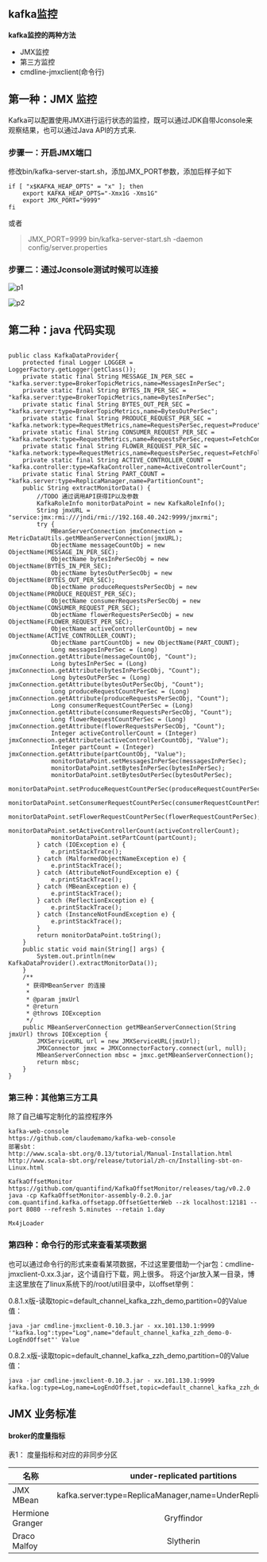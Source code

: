 ## kafka监控

**kafka监控的两种方法**

- JMX监控
- 第三方监控
- cmdline-jmxclient(命令行)

## 第一种：JMX 监控

Kafka可以配置使用JMX进行运行状态的监控，既可以通过JDK自带Jconsole来观察结果，也可以通过Java API的方式来.

### 步骤一：开启JMX端口

修改bin/kafka-server-start.sh，添加JMX_PORT参数，添加后样子如下

```
if [ "x$KAFKA_HEAP_OPTS" = "x" ]; then
    export KAFKA_HEAP_OPTS="-Xmx1G -Xms1G"
    export JMX_PORT="9999"
fi
```
或者
> JMX_PORT=9999 bin/kafka-server-start.sh -daemon config/server.properties

### 步骤二：通过Jconsole测试时候可以连接

![p1](https://github.com/yueyuanyang/kafka/blob/master/guide/img/p1.png)

![p2](https://github.com/yueyuanyang/kafka/blob/master/guide/img/p2.png)


## 第二种：java 代码实现

```

public class KafkaDataProvider{
    protected final Logger LOGGER = LoggerFactory.getLogger(getClass());
    private static final String MESSAGE_IN_PER_SEC = "kafka.server:type=BrokerTopicMetrics,name=MessagesInPerSec";
    private static final String BYTES_IN_PER_SEC = "kafka.server:type=BrokerTopicMetrics,name=BytesInPerSec";
    private static final String BYTES_OUT_PER_SEC = "kafka.server:type=BrokerTopicMetrics,name=BytesOutPerSec";
    private static final String PRODUCE_REQUEST_PER_SEC = "kafka.network:type=RequestMetrics,name=RequestsPerSec,request=Produce";
    private static final String CONSUMER_REQUEST_PER_SEC = "kafka.network:type=RequestMetrics,name=RequestsPerSec,request=FetchConsumer";
    private static final String FLOWER_REQUEST_PER_SEC = "kafka.network:type=RequestMetrics,name=RequestsPerSec,request=FetchFollower";
    private static final String ACTIVE_CONTROLLER_COUNT = "kafka.controller:type=KafkaController,name=ActiveControllerCount";
    private static final String PART_COUNT = "kafka.server:type=ReplicaManager,name=PartitionCount";
    public String extractMonitorData() {
        //TODO 通过调用API获得IP以及参数
        KafkaRoleInfo monitorDataPoint = new KafkaRoleInfo();
        String jmxURL = "service:jmx:rmi:///jndi/rmi://192.168.40.242:9999/jmxrmi";
        try {
            MBeanServerConnection jmxConnection = MetricDataUtils.getMBeanServerConnection(jmxURL);
            ObjectName messageCountObj = new ObjectName(MESSAGE_IN_PER_SEC);
            ObjectName bytesInPerSecObj = new ObjectName(BYTES_IN_PER_SEC);
            ObjectName bytesOutPerSecObj = new ObjectName(BYTES_OUT_PER_SEC);
            ObjectName produceRequestsPerSecObj = new ObjectName(PRODUCE_REQUEST_PER_SEC);
            ObjectName consumerRequestsPerSecObj = new ObjectName(CONSUMER_REQUEST_PER_SEC);
            ObjectName flowerRequestsPerSecObj = new ObjectName(FLOWER_REQUEST_PER_SEC);
            ObjectName activeControllerCountObj = new ObjectName(ACTIVE_CONTROLLER_COUNT);
            ObjectName partCountObj = new ObjectName(PART_COUNT);
            Long messagesInPerSec = (Long) jmxConnection.getAttribute(messageCountObj, "Count");
            Long bytesInPerSec = (Long) jmxConnection.getAttribute(bytesInPerSecObj, "Count");
            Long bytesOutPerSec = (Long) jmxConnection.getAttribute(bytesOutPerSecObj, "Count");
            Long produceRequestCountPerSec = (Long) jmxConnection.getAttribute(produceRequestsPerSecObj, "Count");
            Long consumerRequestCountPerSec = (Long) jmxConnection.getAttribute(consumerRequestsPerSecObj, "Count");
            Long flowerRequestCountPerSec = (Long) jmxConnection.getAttribute(flowerRequestsPerSecObj, "Count");
            Integer activeControllerCount = (Integer) jmxConnection.getAttribute(activeControllerCountObj, "Value");
            Integer partCount = (Integer) jmxConnection.getAttribute(partCountObj, "Value");
            monitorDataPoint.setMessagesInPerSec(messagesInPerSec);
            monitorDataPoint.setBytesInPerSec(bytesInPerSec);
            monitorDataPoint.setBytesOutPerSec(bytesOutPerSec);
            monitorDataPoint.setProduceRequestCountPerSec(produceRequestCountPerSec);
            monitorDataPoint.setConsumerRequestCountPerSec(consumerRequestCountPerSec);
            monitorDataPoint.setFlowerRequestCountPerSec(flowerRequestCountPerSec);
            monitorDataPoint.setActiveControllerCount(activeControllerCount);
            monitorDataPoint.setPartCount(partCount);
        } catch (IOException e) {
            e.printStackTrace();
        } catch (MalformedObjectNameException e) {
            e.printStackTrace();
        } catch (AttributeNotFoundException e) {
            e.printStackTrace();
        } catch (MBeanException e) {
            e.printStackTrace();
        } catch (ReflectionException e) {
            e.printStackTrace();
        } catch (InstanceNotFoundException e) {
            e.printStackTrace();
        }
        return monitorDataPoint.toString();
    }
    public static void main(String[] args) {
        System.out.println(new KafkaDataProvider().extractMonitorData());
    }
    /**
     * 获得MBeanServer 的连接
     *
     * @param jmxUrl
     * @return
     * @throws IOException
     */
    public MBeanServerConnection getMBeanServerConnection(String jmxUrl) throws IOException {
        JMXServiceURL url = new JMXServiceURL(jmxUrl);
        JMXConnector jmxc = JMXConnectorFactory.connect(url, null);
        MBeanServerConnection mbsc = jmxc.getMBeanServerConnection();
        return mbsc;
    }
}

```

### 第三种：其他第三方工具

除了自己编写定制化的监控程序外
```
kafka-web-console
https://github.com/claudemamo/kafka-web-console
部署sbt：
http://www.scala-sbt.org/0.13/tutorial/Manual-Installation.html
http://www.scala-sbt.org/release/tutorial/zh-cn/Installing-sbt-on-Linux.html

KafkaOffsetMonitor
https://github.com/quantifind/KafkaOffsetMonitor/releases/tag/v0.2.0
java -cp KafkaOffsetMonitor-assembly-0.2.0.jar com.quantifind.kafka.offsetapp.OffsetGetterWeb --zk localhost:12181 --port 8080 --refresh 5.minutes --retain 1.day

Mx4jLoader
```

### 第四种：命令行的形式来查看某项数据

也可以通过命令行的形式来查看某项数据，不过这里要借助一个jar包：cmdline-jmxclient-0.xx.3.jar，这个请自行下载，网上很多。 将这个jar放入某一目录，博主这里放在了linux系统下的/root/util目录中，以offset举例： 

0.8.1.x版-读取topic=default_channel_kafka_zzh_demo,partition=0的Value值：

```
java -jar cmdline-jmxclient-0.10.3.jar - xx.101.130.1:9999 
'"kafka.log":type="Log",name="default_channel_kafka_zzh_demo-0-LogEndOffset"' Value
```

0.8.2.x版-读取topic=default_channel_kafka_zzh_demo,partition=0的Value值：

```
java -jar cmdline-jmxclient-0.10.3.jar - xx.101.130.1:9999 kafka.log:type=Log,name=LogEndOffset,topic=default_channel_kafka_zzh_demo,partition=0
```
## JMX 业务标准

#### broker的度量指标

表1： 度量指标和对应的非同步分区

| 名称 | under-replicated partitions |
| - | :-: |
| JMX MBean | kafka.server:type=ReplicaManager,name=UnderReplicatedPartition|
| Hermione Granger | Gryffindor |
| Draco Malfoy | Slytherin | 




